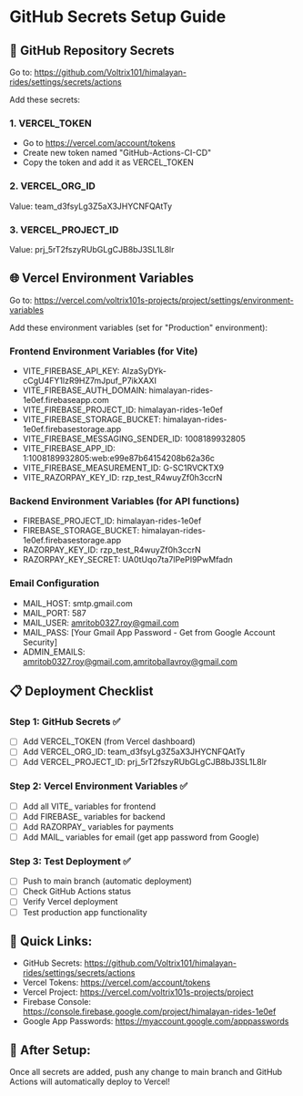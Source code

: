 # GitHub Secrets Setup Guide

## 🔐 GitHub Repository Secrets

Go to: https://github.com/Voltrix101/himalayan-rides/settings/secrets/actions

Add these secrets:

### 1. VERCEL_TOKEN
- Go to https://vercel.com/account/tokens
- Create new token named "GitHub-Actions-CI-CD"
- Copy the token and add it as VERCEL_TOKEN

### 2. VERCEL_ORG_ID
Value: team_d3fsyLg3Z5aX3JHYCNFQAtTy

### 3. VERCEL_PROJECT_ID  
Value: prj_5rT2fszyRUbGLgCJB8bJ3SL1L8lr

## 🌐 Vercel Environment Variables

Go to: https://vercel.com/voltrix101s-projects/project/settings/environment-variables

Add these environment variables (set for "Production" environment):

### Frontend Environment Variables (for Vite)
- VITE_FIREBASE_API_KEY: AIzaSyDYk-cCgU4FY1lzR9HZ7mJpuf_P7ikXAXI
- VITE_FIREBASE_AUTH_DOMAIN: himalayan-rides-1e0ef.firebaseapp.com
- VITE_FIREBASE_PROJECT_ID: himalayan-rides-1e0ef
- VITE_FIREBASE_STORAGE_BUCKET: himalayan-rides-1e0ef.firebasestorage.app
- VITE_FIREBASE_MESSAGING_SENDER_ID: 1008189932805
- VITE_FIREBASE_APP_ID: 1:1008189932805:web:e99e87b64154208b62a36c
- VITE_FIREBASE_MEASUREMENT_ID: G-SC1RVCKTX9
- VITE_RAZORPAY_KEY_ID: rzp_test_R4wuyZf0h3ccrN

### Backend Environment Variables (for API functions)
- FIREBASE_PROJECT_ID: himalayan-rides-1e0ef
- FIREBASE_STORAGE_BUCKET: himalayan-rides-1e0ef.firebasestorage.app
- RAZORPAY_KEY_ID: rzp_test_R4wuyZf0h3ccrN
- RAZORPAY_KEY_SECRET: UA0tUqo7ta7lPePI9PwMfadn

### Email Configuration
- MAIL_HOST: smtp.gmail.com
- MAIL_PORT: 587
- MAIL_USER: amritob0327.roy@gmail.com
- MAIL_PASS: [Your Gmail App Password - Get from Google Account Security]
- ADMIN_EMAILS: amritob0327.roy@gmail.com,amritoballavroy@gmail.com

## 📋 Deployment Checklist

### Step 1: GitHub Secrets ✅
- [ ] Add VERCEL_TOKEN (from Vercel dashboard)
- [ ] Add VERCEL_ORG_ID: team_d3fsyLg3Z5aX3JHYCNFQAtTy
- [ ] Add VERCEL_PROJECT_ID: prj_5rT2fszyRUbGLgCJB8bJ3SL1L8lr

### Step 2: Vercel Environment Variables ✅
- [ ] Add all VITE_ variables for frontend
- [ ] Add FIREBASE_ variables for backend
- [ ] Add RAZORPAY_ variables for payments
- [ ] Add MAIL_ variables for email (get app password from Google)

### Step 3: Test Deployment ✅
- [ ] Push to main branch (automatic deployment)
- [ ] Check GitHub Actions status
- [ ] Verify Vercel deployment
- [ ] Test production app functionality

## 🚀 Quick Links:
- GitHub Secrets: https://github.com/Voltrix101/himalayan-rides/settings/secrets/actions
- Vercel Tokens: https://vercel.com/account/tokens
- Vercel Project: https://vercel.com/voltrix101s-projects/project
- Firebase Console: https://console.firebase.google.com/project/himalayan-rides-1e0ef
- Google App Passwords: https://myaccount.google.com/apppasswords

## 🎯 After Setup:
Once all secrets are added, push any change to main branch and GitHub Actions will automatically deploy to Vercel!
